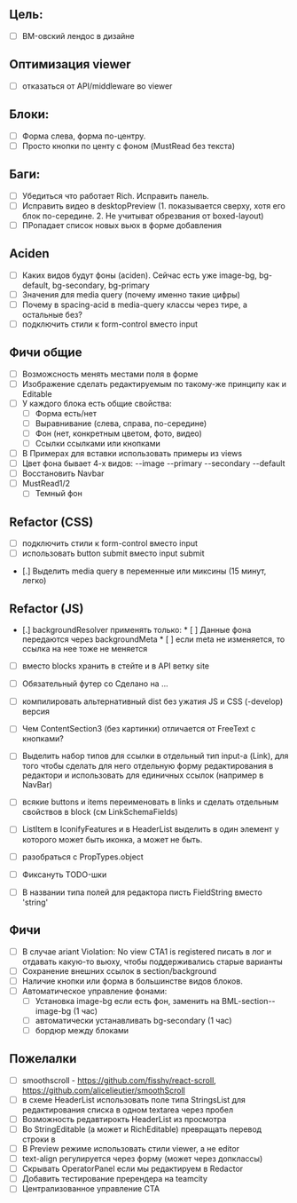 ## Цель:

* [ ] BM-овский лендос в дизайне

## Оптимизация viewer

* [ ] отказаться от API/middleware во viewer

## Блоки:

* [ ] Форма слева, форма по-центру.
* [ ] Просто кнопки по центу с фоном (MustRead без текста)

## Баги:

* [ ] Убедиться что работает Rich. Исправить панель.
* [ ] Исправить видео в desktopPreview (1. показывается сверху, хотя его блок
  по-середине. 2. Не учитыват обрезвания от boxed-layout)
* [ ] ПРопадает список новых вьюх в форме добавления

## Aciden

* [ ] Каких видов будут фоны (aciden). Сейчас есть уже image-bg, bg-default,
    bg-secondary, bg-primary
* [ ] Значения для media query (почему именно такие цифры)
* [ ] Почему в spacing-acid в media-query классы через тире, а остальные без?
* [ ] подключить стили к form-control вместо input

## Фичи общие

* [ ] Возможсность менять местами поля в форме
* [ ] Изображение сделать редактируемым по такому-же принципу как и Editable
* [ ] У каждого блока есть общие свойства:
    * [ ] Форма есть/нет
    * [ ] Выравнивание (слева, справа, по-середине)
    * [ ] Фон (нет, конкретным цветом, фото, видео)
    * [ ] Ссылки ссылками или кнопками
* [ ] В Примерах для вставки использовать примеры из views
* [ ] Цвет фона бывает 4-х видов: --image --primary --secondary --default
* [ ] Восстановить Navbar
* [ ] MustRead1/2
    * [ ] Темный фон

## Refactor (CSS)

* [ ] подключить стили к form-control вместо input
* [ ] использовать button submit вместо input submit
* [.] Выделить media query в переменные или миксины (15 минут, легко)

## Refactor (JS)

* [.] backgroundResolver применять только:
      * [ ] Данные фона передаются через backgroundMeta
      * [ ] если meta не изменяется, то ссылка на нее тоже не меняется
* [ ] вместо blocks хранить в стейте и в API ветку site
* [ ] Обязательный футер со Сделано на ...
* [ ] компилировать альтернативный dist без ужатия JS и CSS (-develop) версия
* [ ] Чем ContentSection3 (без картинки) отличается от FreeText с кнопками?
* [ ] Выделить набор типов для ссылки в отдельный тип input-а (Link), для того
    чтобы сделать для него отдельную форму редактирования в редактори и
    использовать для единичных ссылок (например в NavBar)
* [ ] всякие buttons и items переименовать в links и сделать отдельным свойствов в block (см LinkSchemaFields)
* [ ] ListItem в IconifyFeatures и в HeaderList выделить в один элемент у которого может быть иконка, а может не быть.
* [ ] разобраться с PropTypes.object
* [ ] Фиксануть TODO-шки
* [ ] В названии типа полей для редактора писть FieldString вместо 'string'


## Фичи

* [ ] В случае ariant Violation: No view CTA1 is registered писать в лог и
    отдавать какую-то вьюху, чтобы поддерживались старые варианты
* [ ] Сохранение внешних ссылок в section/background
* [ ] Наличие кнопки или форма в большинстве видов блоков.
* [ ] Автоматическое управление фонами:
    * [ ] Установка image-bg если есть фон, заменить на BML-section--image-bg (1
        час)
    * [ ] автоматически устанавливать bg-secondary (1 час)
    * [ ] бордюр между блоками

## Пожелалки

* [ ] smoothscroll - https://github.com/fisshy/react-scroll,
    https://github.com/alicelieutier/smoothScroll
* [ ] в схеме HeaderList использовать поле типа StringsList для редактирования
    списка в одном textarea через пробел
* [ ] Возможность редавтирокть HeaderList из просмотра
* [ ] Во StringEditable (а может и RichEditable) превращать перевод строки в
    <br>
* [ ] В Preview режиме использовать стили viewer, а не editor
* [ ] text-align регулируется через форму (может через допклассы)
* [ ] Скрывать OperatorPanel если мы редактируем в Redactor
* [ ] Добавить тестирование пререндера на teamcity
* [ ] Централизованное управление CTA
